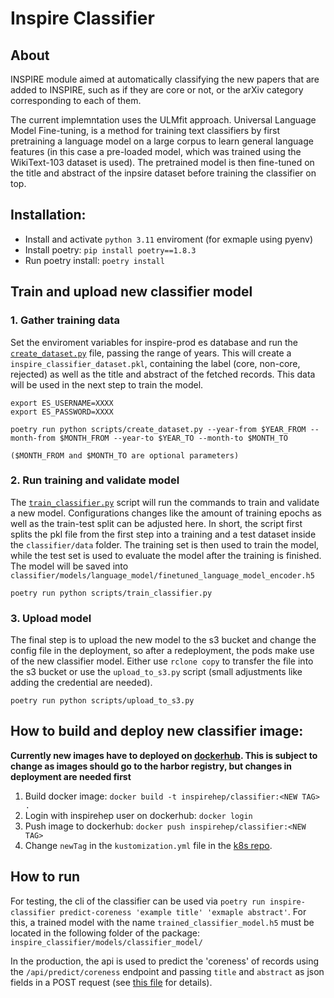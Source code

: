 # Inspire Classifier

## About
INSPIRE module aimed at automatically classifying the new papers that are added to INSPIRE, such as if they are core or not, or the arXiv category corresponding to each of them.

The current implemntation uses the ULMfit approach. Universal Language Model Fine-tuning, is a method for training text classifiers by first pretraining a language model on a large corpus to learn general language features (in this case a pre-loaded model, which was trained using the WikiText-103 dataset is used). The pretrained model is then fine-tuned on the title and abstract of the inpsire dataset before training the classifier on top.



## Installation:
* Install and activate `python 3.11` enviroment (for exmaple using pyenv)
* Install poetry: `pip install poetry==1.8.3`
* Run poetry install: `poetry install`


## Train and upload new classifier model
### 1. Gather training data
Set the enviroment variables for inspire-prod es database and run the [`create_dataset.py`](scripts/create_dataset.py) file, passing the range of years. This will create a `inspire_classifier_dataset.pkl`, containing the label (core, non-core, rejected) as well as the title and abstract of the fetched records. This data will be used in the next step to train the model.

```
export ES_USERNAME=XXXX
export ES_PASSWORD=XXXX

poetry run python scripts/create_dataset.py --year-from $YEAR_FROM --month-from $MONTH_FROM --year-to $YEAR_TO --month-to $MONTH_TO

($MONTH_FROM and $MONTH_TO are optional parameters)
```


### 2. Run training and validate model
The [`train_classifier.py`](scripts/train_classifier.py) script will run the commands to train and validate a new model. Configurations changes like the amount of training epochs as well as the train-test split can be adjusted here. In short, the script first splits the pkl file from the first step into a training and a test dataset inside the `classifier/data` folder. The training set is then used to train the model, while the test set is used to evaluate the model after the training is finished. The model will be saved into `classifier/models/language_model/finetuned_language_model_encoder.h5`

```
poetry run python scripts/train_classifier.py
```


### 3. Upload model
The final step is to upload the new model to the s3 bucket and change the config file in the deployment, so after a redeployment, the pods make use of the new classifier model. Either use `rclone copy` to transfer the file into the s3 bucket or use the `upload_to_s3.py` script (small adjustments like adding the credential are needed).

```
poetry run python scripts/upload_to_s3.py
```



## How to build and deploy new classifier image:
**Currently new images have to deployed on [dockerhub](https://hub.docker.com/r/inspirehep/classifier). This is subject to change as images should go to the harbor registry, but changes in deployment are needed first**

1. Build docker image: `docker build -t inspirehep/classifier:<NEW TAG> .`
2. Login with inspirehep user on dockerhub: `docker login`
3. Push image to dockerhub: `docker push inspirehep/classifier:<NEW TAG>`
4. Change `newTag` in the `kustomization.yml` file in the [k8s repo](https://github.com/cern-sis/kubernetes/tree/master/classifier).




## How to run
For testing, the cli of the classifier can be used via `poetry run inspire-classifier predict-coreness 'example title' 'exmaple abstract'`. For this, a trained model with the name `trained_classifier_model.h5` must be located in the following folder of the package:
`inspire_classifier/models/classifier_model/`

In the production, the api is used to predict the 'coreness' of records using the `/api/predict/coreness` endpoint and passing `title` and `abstract` as json fields in a POST request (see [this file](inspire_classifier/app.py) for details).
